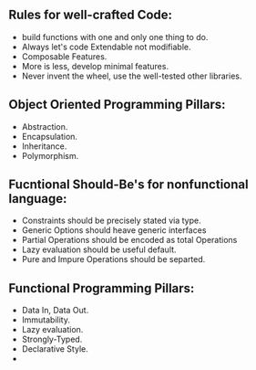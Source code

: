 ## Rules for well-crafted Code:
 - build functions with one and only one thing to do.
 - Always let's code Extendable not modifiable.
 - Composable Features.
 - More is less, develop minimal features.
 - Never invent the wheel, use the well-tested other libraries.

## Object Oriented Programming Pillars:
 - Abstraction.
 - Encapsulation.
 - Inheritance.
 - Polymorphism.

## Fucntional Should-Be's for nonfunctional language:
 - Constraints should be precisely stated via type. 
 - Generic Options should heave generic interfaces
 - Partial Operations should be encoded as total Operations
 - Lazy evaluation should be useful default.
 - Pure and Impure Operations should be separted.

 ## Functional Programming Pillars:
  - Data In, Data Out.
  - Immutability.
  - Lazy evaluation.
  - Strongly-Typed.
  - Declarative Style.
  - 